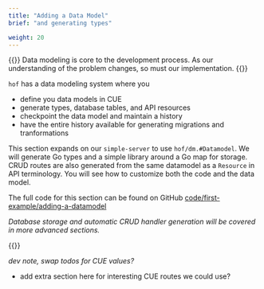 ```yaml
---
title: "Adding a Data Model"
brief: "and generating types"

weight: 20
---
```


{{<lead>}}
Data modeling is core to the development process.
As our understanding of the problem changes,
so must our implementation.
{{</lead>}}

`hof` has a data modeling system where you

- define you data models in CUE
- generate types, database tables, and API resources
- checkpoint the data model and maintain a history
- have the entire history available for generating migrations and tranformations

This section expands on our `simple-server` to use `hof/dm.#Datamodel`.
We will generate Go types and a simple library around a Go map for storage.
CRUD routes are also generated from the same datamodel as a `Resource` in API terminology.
You will see how to customize both the code and the data model.

The full code for this section can be found on GitHub
[code/first-example/adding-a-datamodel](https://github.com/hofstadter-io/hof-docs/tree/main/code/first-example/adding-a-datamodel)

_Database storage and automatic CRUD handler generation
will be covered in more advanced sections._

{{<childpages childBriefs="true">}}

_dev note, swap todos for CUE values?_
- add extra section here for interesting CUE routes we could use?
